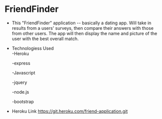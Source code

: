 # FriendFinder

* This "FriendFinder" application -- basically a dating app. Will take in results from a users' surveys, then compare their answers with those from other users. The app will then display the name and picture of the user with the best overall match.

* Technologiess Used    
    -Heroku

    -express

    -Javascript

    -jquery

    -node.js
    
    -bootstrap


* Heroku Link
    https://git.heroku.com/friend-application.git